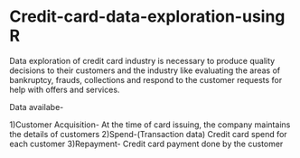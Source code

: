 # Credit-card-data-exploration-using R

Data exploration of credit card industry is necessary to produce quality decisions to their customers and the industry like evaluating the areas of bankruptcy, frauds, collections and respond to the customer requests for help with offers and services.

Data availabe-

1)Customer Acquisition- At the time of card issuing, the company maintains the details of customers
2)Spend-(Transaction data) Credit card spend for each customer
3)Repayment- Credit card payment done by the customer
